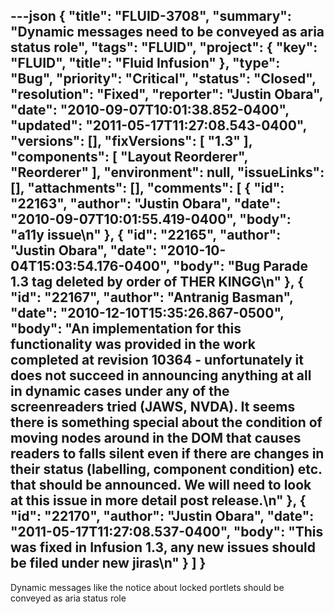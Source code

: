 ---json
{
  "title": "FLUID-3708",
  "summary": "Dynamic messages need to be conveyed as aria status role",
  "tags": "FLUID",
  "project": {
    "key": "FLUID",
    "title": "Fluid Infusion"
  },
  "type": "Bug",
  "priority": "Critical",
  "status": "Closed",
  "resolution": "Fixed",
  "reporter": "Justin Obara",
  "date": "2010-09-07T10:01:38.852-0400",
  "updated": "2011-05-17T11:27:08.543-0400",
  "versions": [],
  "fixVersions": [
    "1.3"
  ],
  "components": [
    "Layout Reorderer",
    "Reorderer"
  ],
  "environment": null,
  "issueLinks": [],
  "attachments": [],
  "comments": [
    {
      "id": "22163",
      "author": "Justin Obara",
      "date": "2010-09-07T10:01:55.419-0400",
      "body": "a11y issue\n"
    },
    {
      "id": "22165",
      "author": "Justin Obara",
      "date": "2010-10-04T15:03:54.176-0400",
      "body": "Bug Parade 1.3 tag deleted by order of THER KINGG\n"
    },
    {
      "id": "22167",
      "author": "Antranig Basman",
      "date": "2010-12-10T15:35:26.867-0500",
      "body": "An implementation for this functionality was provided in the work completed at revision 10364 - unfortunately it does not succeed in announcing anything at all in dynamic cases under any of the screenreaders tried (JAWS, NVDA). It seems there is something special about the condition of moving nodes around in the DOM that causes readers to falls silent even if there are changes in their status (labelling, component condition) etc. that should be announced. We will need to look at this issue in more detail post release.\n"
    },
    {
      "id": "22170",
      "author": "Justin Obara",
      "date": "2011-05-17T11:27:08.537-0400",
      "body": "This was fixed in Infusion 1.3, any new issues should be filed under new jiras\n"
    }
  ]
}
---
Dynamic messages like the notice about locked portlets should be conveyed as aria status role

        